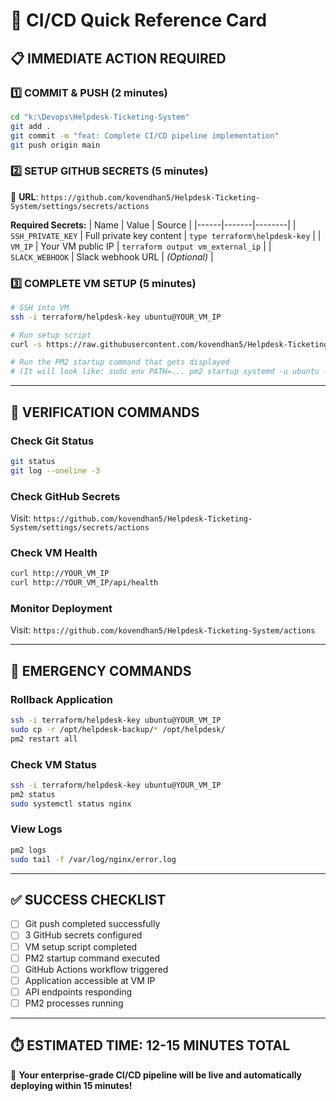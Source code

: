 # 🚀 CI/CD Quick Reference Card

## **📋 IMMEDIATE ACTION REQUIRED**

### **1️⃣ COMMIT & PUSH (2 minutes)**
```bash
cd "k:\Devops\Helpdesk-Ticketing-System"
git add .
git commit -m "feat: Complete CI/CD pipeline implementation"
git push origin main
```

### **2️⃣ SETUP GITHUB SECRETS (5 minutes)**
🔗 **URL**: `https://github.com/kovendhan5/Helpdesk-Ticketing-System/settings/secrets/actions`

**Required Secrets:**
| Name | Value | Source |
|------|-------|--------|
| `SSH_PRIVATE_KEY` | Full private key content | `type terraform\helpdesk-key` |
| `VM_IP` | Your VM public IP | `terraform output vm_external_ip` |
| `SLACK_WEBHOOK` | Slack webhook URL | *(Optional)* |

### **3️⃣ COMPLETE VM SETUP (5 minutes)**
```bash
# SSH into VM
ssh -i terraform/helpdesk-key ubuntu@YOUR_VM_IP

# Run setup script
curl -s https://raw.githubusercontent.com/kovendhan5/Helpdesk-Ticketing-System/main/vm-setup-commands.sh | bash

# Run the PM2 startup command that gets displayed
# (It will look like: sudo env PATH=... pm2 startup systemd -u ubuntu --hp /home/ubuntu)
```

---

## **🎯 VERIFICATION COMMANDS**

### **Check Git Status**
```bash
git status
git log --oneline -3
```

### **Check GitHub Secrets** 
Visit: `https://github.com/kovendhan5/Helpdesk-Ticketing-System/settings/secrets/actions`

### **Check VM Health**
```bash
curl http://YOUR_VM_IP
curl http://YOUR_VM_IP/api/health
```

### **Monitor Deployment**
Visit: `https://github.com/kovendhan5/Helpdesk-Ticketing-System/actions`

---

## **🚨 EMERGENCY COMMANDS**

### **Rollback Application**
```bash
ssh -i terraform/helpdesk-key ubuntu@YOUR_VM_IP
sudo cp -r /opt/helpdesk-backup/* /opt/helpdesk/
pm2 restart all
```

### **Check VM Status**
```bash
ssh -i terraform/helpdesk-key ubuntu@YOUR_VM_IP
pm2 status
sudo systemctl status nginx
```

### **View Logs**
```bash
pm2 logs
sudo tail -f /var/log/nginx/error.log
```

---

## **✅ SUCCESS CHECKLIST**

- [ ] Git push completed successfully
- [ ] 3 GitHub secrets configured
- [ ] VM setup script completed  
- [ ] PM2 startup command executed
- [ ] GitHub Actions workflow triggered
- [ ] Application accessible at VM IP
- [ ] API endpoints responding
- [ ] PM2 processes running

---

## **⏱️ ESTIMATED TIME: 12-15 MINUTES TOTAL**

🎉 **Your enterprise-grade CI/CD pipeline will be live and automatically deploying within 15 minutes!**
